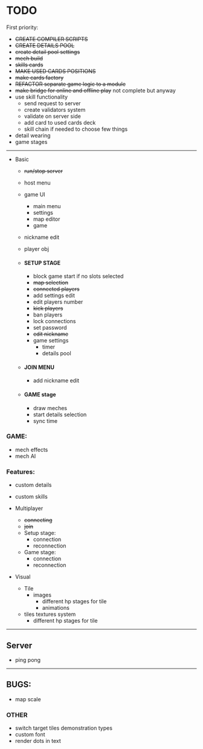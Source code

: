 # **TODO**
First priority:
  - ~~CREATE COMPILER SCRIPTS~~
  - ~~CREATE DETAILS POOL~~
  - ~~create detail pool settings~~
  - ~~mech build~~
  - ~~skills cards~~
  - ~~MAKE USED CARDS POSITIONS~~
  - ~~make cards factory~~
  - ~~REFACTOR separate game logic to a module~~
  - ~~make bridge for online and offline play~~ not complete but anyway
  - use skill functionality
    - send request to server
    - create validators system
    - validate on server side
    - add card to used cards deck
    - skill chain if needed to choose few things
  - detail wearing
  - game stages
----------------------
- Basic
  - ~~run/stop server~~
  - host menu
  - game UI
    - main menu
    - settings
    - map editor
    - game
    
  - nickname edit
  - player obj
  
  - #### SETUP STAGE
    - block game start if no slots selected 
    - ~~map selection~~
    - ~~connected players~~
    - add settings edit
    - edit players number
    - ~~kick players~~
    - ban players
    - lock connections
    - set password
    - ~~edit nickname~~
    - game settings
      - timer
      - details pool
    
  - #### JOIN MENU
    - add nickname edit
  
  - #### GAME stage
    - draw meches
    - start details selection
    - sync time

### GAME:
- mech effects
- mech AI

### Features:
  - custom details
  - custom skills

- Multiplayer
  - ~~connecting~~
  - ~~join~~
  - Setup stage:
    - connection
    - reconnection
  - Game stage:
    - connection
    - reconnection


- Visual 
  - Tile
    - images
      - different hp stages for tile
      - animations
  - tiles textures system
      - different hp stages for tile

----------------------

## Server
  - ping pong
----------------------

## BUGS:
 - map scale

### OTHER
 - switch target tiles demonstration types
 - custom font
 - render dots in text